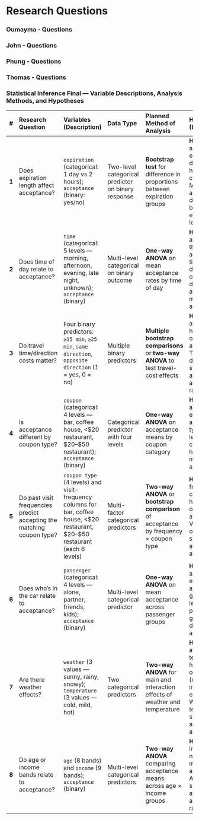 # Research Questions

### Oumayma - Questions

### John - Questions

### Phung - Questions

### Thomas - Questions

### Statistical Inference Final — Variable Descriptions, Analysis Methods, and Hypotheses

| **\#** | **Research Question** | **Variables (Description)** | **Data Type** | **Planned Method of Analysis** | **Hypotheses (H₀ / Hₐ)** |
|:--:|:---|:---|:---|:---|:---|
| **1** | Does expiration length affect acceptance? | `expiration` (categorical: 1 day vs 2 hours); `acceptance` (binary: yes/no) | Two-level categorical predictor on binary response | **Bootstrap test** for difference in proportions between expiration groups | **H₀:** Mean acceptance is equal for 1-day and 2-hour coupons.**Hₐ:** Mean acceptance differs between expiration lengths. |
| **2** | Does time of day relate to acceptance? | `time` (categorical: 5 levels — morning, afternoon, evening, late night, unknown); `acceptance` (binary) | Multi-level categorical on binary outcome | **One-way ANOVA** on mean acceptance rates by time of day | **H₀:** Mean acceptance is the same across all times of day.**Hₐ:** At least one time-of-day group has a different mean acceptance. |
| **3** | Do travel time/direction costs matter? | Four binary predictors: `≥15 min`, `≥25 min`, `same direction`, `opposite direction` (1 = yes, 0 = no) | Multiple binary predictors | **Multiple bootstrap comparisons** or **two-way ANOVA** to test travel-cost effects | **H₀:** Travel time and direction have no effect on mean acceptance.**Hₐ:** Travel time or direction significantly affect acceptance rates. |
| **4** | Is acceptance different by coupon type? | `coupon` (categorical: 4 levels — bar, coffee house, \<\$20 restaurant, \$20–\$50 restaurant); `acceptance` (binary) | Categorical predictor with four levels | **One-way ANOVA** on acceptance means by coupon category | **H₀:** Mean acceptance is equal across all coupon types.**Hₐ:** At least one coupon type has a different mean acceptance. |
| **5** | Do past visit frequencies predict accepting the matching coupon type? | `coupon type` (4 levels) and visit-frequency columns for bar, coffee house, \<\$20 restaurant, \$20–\$50 restaurant (each 6 levels) | Multi-factor categorical predictors | **Two-way ANOVA** or **bootstrap comparison** of acceptance by frequency × coupon type | **H₀:** Visit frequency and coupon type have no effect on mean acceptance.**Hₐ:** Visit frequency or coupon type significantly affect acceptance. |
| **6** | Does who’s in the car relate to acceptance? | `passenger` (categorical: 4 levels — alone, partner, friends, kids); `acceptance` (binary) | Multi-level categorical predictor | **One-way ANOVA** on mean acceptance across passenger groups | **H₀:** Mean acceptance is equal across all passenger groups.**Hₐ:** At least one passenger group has a different mean acceptance. |
| **7** | Are there weather effects? | `weather` (3 values — sunny, rainy, snowy); `temperature` (3 values — cold, mild, hot) | Two categorical predictors | **Two-way ANOVA** for main and interaction effects of weather and temperature | **H₀:** Weather and temperature have no effect on acceptance (no main or interaction effects).**Hₐ:** Weather or temperature significantly affect acceptance. |
| **8** | Do age or income bands relate to acceptance? | `age` (8 bands) and `income` (9 bands); `acceptance` (binary) | Multi-level categorical predictors | **Two-way ANOVA** comparing acceptance means across age × income groups | **H₀:** Age and income have no effect on mean acceptance.**Hₐ:** Age or income significantly affect acceptance rates. |
